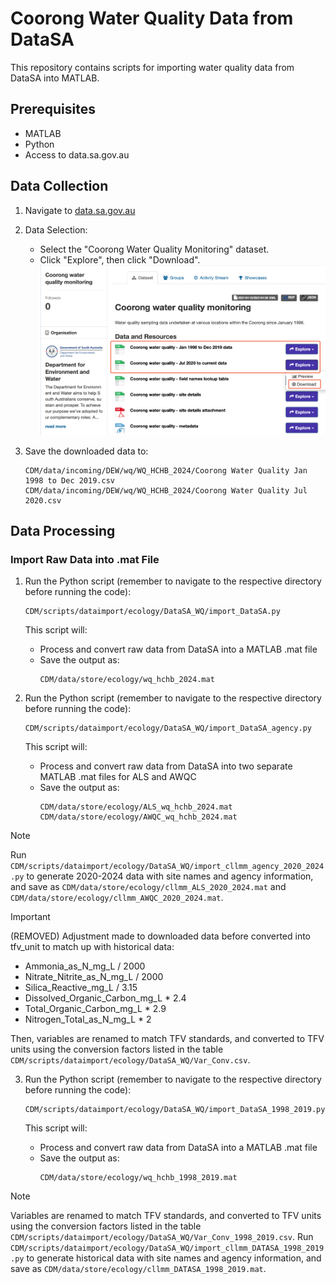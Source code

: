# Coorong Water Quality Data from DataSA

This repository contains scripts for importing water quality data from DataSA into MATLAB.

## Prerequisites

- MATLAB
- Python
- Access to data.sa.gov.au

## Data Collection

1. Navigate to [data.sa.gov.au](https://data.sa.gov.au/data/dataset/coorong-water-quality-monitoring)
   
2. Data Selection:
   - Select the "Coorong Water Quality Monitoring" dataset.
   - Click "Explore", then click "Download".
   ![Data Selection](DataSAportal.png)

3. Save the downloaded data to:
   ```
   CDM/data/incoming/DEW/wq/WQ_HCHB_2024/Coorong Water Quality Jan 1998 to Dec 2019.csv
   CDM/data/incoming/DEW/wq/WQ_HCHB_2024/Coorong Water Quality Jul 2020.csv
   ```

## Data Processing

### Import Raw Data into .mat File
1. Run the Python script (remember to navigate to the respective directory before running the code):
   ```
   CDM/scripts/dataimport/ecology/DataSA_WQ/import_DataSA.py
   ```

   This script will:
   - Process and convert raw data from DataSA into a MATLAB .mat file
   - Save the output as:
     ```
     CDM/data/store/ecology/wq_hchb_2024.mat
     ```

2. Run the Python script (remember to navigate to the respective directory before running the code):
   ```
   CDM/scripts/dataimport/ecology/DataSA_WQ/import_DataSA_agency.py
   ```

   This script will:
   - Process and convert raw data from DataSA into two separate MATLAB .mat files for ALS and AWQC
   - Save the output as:
     ```
     CDM/data/store/ecology/ALS_wq_hchb_2024.mat
     CDM/data/store/ecology/AWQC_wq_hchb_2024.mat
     ```

> [!NOTE]
> Run `CDM/scripts/dataimport/ecology/DataSA_WQ/import_cllmm_agency_2020_2024.py` to generate 2020-2024 data with site names and agency information, and save as `CDM/data/store/ecology/cllmm_ALS_2020_2024.mat` and `CDM/data/store/ecology/cllmm_AWQC_2020_2024.mat`.

> [!IMPORTANT]
> (REMOVED) Adjustment made to downloaded data before converted into tfv_unit to match up with historical data:
> - Ammonia_as_N_mg_L / 2000
> - Nitrate_Nitrite_as_N_mg_L / 2000
> - Silica_Reactive_mg_L / 3.15
> - Dissolved_Organic_Carbon_mg_L * 2.4
> - Total_Organic_Carbon_mg_L * 2.9
> - Nitrogen_Total_as_N_mg_L * 2
>
> Then, variables are renamed to match TFV standards, and converted to TFV units using the conversion factors listed in the table `CDM/scripts/dataimport/ecology/DataSA_WQ/Var_Conv.csv`.

3. Run the Python script (remember to navigate to the respective directory before running the code): 
   ```
   CDM/scripts/dataimport/ecology/DataSA_WQ/import_DataSA_1998_2019.py
   ```

   This script will:
   - Process and convert raw data from DataSA into a MATLAB .mat file
   - Save the output as:
     ```
     CDM/data/store/ecology/wq_hchb_1998_2019.mat
     ```

> [!NOTE]
> Variables are renamed to match TFV standards, and converted to TFV units using the conversion factors listed in the table `CDM/scripts/dataimport/ecology/DataSA_WQ/Var_Conv_1998_2019.csv`.
> Run `CDM/scripts/dataimport/ecology/DataSA_WQ/import_cllmm_DATASA_1998_2019.py` to generate historical data with site names and agency information, and save as `CDM/data/store/ecology/cllmm_DATASA_1998_2019.mat`.